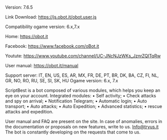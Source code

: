 Version: 7.6.5

Link Download: https://js.obot.it/obot.user.js

Compatibility ogame version: 6.x,7.x

Home: https://obot.it

Facebook: https://www.facebook.com/oBot.it

Youtute: https://www.youtube.com/channel/UC-JNcNJzWKs_JznrZQITqRw

User manual: https://obot.it/manual

Support server: IT, EN, US, ES, AR, MX, FR, DE, PT, BR, DK, BA, CZ, FI, NL, GR, NO, RO, RU, SE, SI, SK, HU
Ogame version: 6.x, 7.x

ScriptBest is a bot composed of various modules, which helps you keep an eye on your account. Integrated modules: 
•	Self activity; 
•	Check attacks and spy on arrival; 
•	Notification Telegram;
•	Automatic login; 
•	Auto transport; 
•	Auto attacks; 
•	Auto Expedition; 
•	Advanced statistics; 
•	rescue attacks and expedition. 

User manual and FAQ are present on the site. In case of anomalies, errors in the documentation or proposals on new features, write to us. Info@tryus.it The bot is constantly developing on the requests that come to us.
